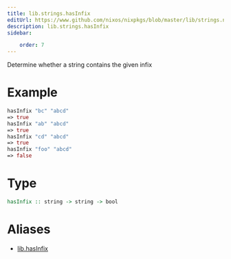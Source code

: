 ```yaml
---
title: lib.strings.hasInfix
editUrl: https://www.github.com/nixos/nixpkgs/blob/master/lib/strings.nix#L449C14
description: lib.strings.hasInfix
sidebar:

    order: 7
---
```


Determine whether a string contains the given infix

# Example

```nix
hasInfix "bc" "abcd"
=> true
hasInfix "ab" "abcd"
=> true
hasInfix "cd" "abcd"
=> true
hasInfix "foo" "abcd"
=> false
```

# Type

```haskell
hasInfix :: string -> string -> bool
```


# Aliases

- [lib.hasInfix](./reference/lib/lib-hasInfix)


